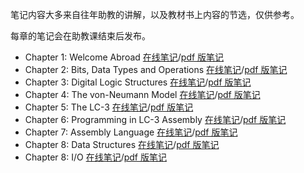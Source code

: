 笔记内容大多来自往年助教的讲解，以及教材书上内容的节选，仅供参考。

每章的笔记会在助教课结束后发布。

* Chapter 1: Welcome Abroad [在线笔记](chap01.md)/[pdf 版笔记](../assets/notes/chap01.pdf)
* Chapter 2: Bits, Data Types and Operations [在线笔记](chap02.md)/[pdf 版笔记](../assets/notes/chap02.pdf)
* Chapter 3: Digital Logic Structures [在线笔记](chap03.md)/[pdf 版笔记](../assets/notes/chap03.pdf)
* Chapter 4: The von-Neumann Model [在线笔记](chap04.md)/[pdf 版笔记](../assets/notes/chap04.pdf)
* Chapter 5: The LC-3 [在线笔记](chap05.md)/[pdf 版笔记](../assets/notes/chap05.pdf)
* Chapter 6: Programming in LC-3 Assembly [在线笔记]()/[pdf 版笔记]()
* Chapter 7: Assembly Language [在线笔记](chap07.md)/[pdf 版笔记](../assets/notes/chap07.pdf)
* Chapter 8: Data Structures [在线笔记]()/[pdf 版笔记]()
* Chapter 8: I/O [在线笔记]()/[pdf 版笔记]()